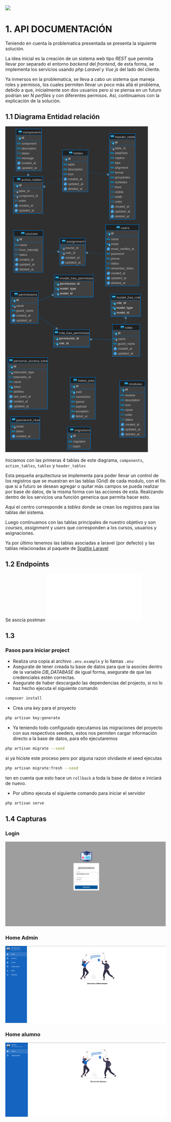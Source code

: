 <img src="https://raw.githubusercontent.com/laravel/art/master/logo-lockup/5%20SVG/2%20CMYK/1%20Full%20Color/laravel-logolockup-cmyk-red.svg" width="400">

# 1. API DOCUMENTACIÓN

Teniendo en cuenta la problematica presentada se presenta la siguiente solución.

La idea inicial es la creación de un sistema web tipo _REST_ que permita llevar por separado el entorno _backend_ del _frontend_, de esta forma, se implementa los servicios usando _php Laravel_ y _Vue js_ del lado del cliente. 

Ya inmersos en la problematica, se lleva a cabo un sistema que maneja roles y permisos, los cuales permiten llevar un poco más allá el problema, debido a que, inicialmente son dos usuarios pero si se piensa en un futuro podrían ser _N perfiles_ y con diferentes permisos. Así, continuamos con la explicación de la solución.

## 1.1 Diagrama Entidad relación

![](./img/db.png)

Iniciamos con las primeras 4 tablas de este diagrama, `components`, `action_tables`, `tables` y `header_tables`

Esta pequeña arquitectura se implementa para poder llevar un control de los registros que se muestran en las tablas (Grid) de cada modulo, con el fin que si a futuro se desean agregar o quitar más campos se pueda realizar por base de datos, de la misma forma con las acciones de esta. Realizando dentro de los servicios una función generica que permita hacer esto.

Aquí el centro corresponde a  _tables_ donde se crean los registros para las tablas del sistema.


Luego continuamos con las tablas principales de nuestro objetivo y son _courses_, _assignment_ y _users_ que corresponden a los cursos, usuarios y asignaciones.

Ya por último tenemos las tablas asociadas a laravel (por defecto) y las tablas relacionadas al paquete de [Spattie Laravel](https://spatie.be/docs/laravel-permission/v6/basic-usage/basic-usage) 



## 1.2 Endpoints

Se asocia postman ![Postman servicios](./img/Spira.postman_collection.json)

## 1.3
### Pasos para iniciar project
- Realiza una copia al archivo `.env.example` y lo llamas `.env` 
- Asegurate de tener creada tu base de datos para que la asocies dentro de la variable _DB_DATABASE_ de igual forma, asegurate de que las credenciales estén correctas.
- Asegurate de haber descargado las dependencias del projecto, si no lo haz hecho ejecuta el siguiente comando 
```bash
composer install
```
- Crea una _key_ para el proyecto

```bash
php artisan key:generate
```

- Ya teniendo todo configurado ejecutamos las migraciones del proyecto con sus respectivos seeders, estos nos permiten cargar información directo a la base de datos, para ello ejecutaremos

```bash
php artisan migrate --seed
```

si ya hiciste este proceso pero por alguna razon olvidaste el seed ejecutas
```bash
php artisan migrate:fresh --seed
```
ten en cuenta que esto hace un `rollback` a toda la base de datos e iniciará de nuevo.

- Por ultimo ejecuta el siguiente comando para iniciar el servidor
```bash
php artisan serve
```

## 1.4 Capturas
### Login
![](./img/Login.png)

### Home Admin
![](./img/homeAdmin.png)

### Home alumno
![](./img/homealumno.png)
